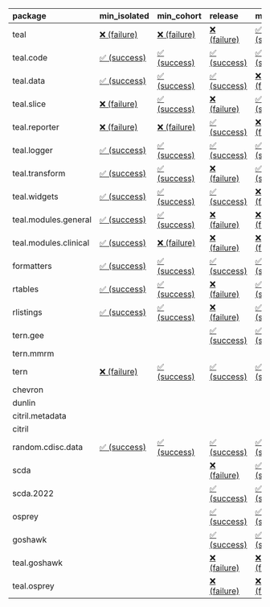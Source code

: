 <table>
<colgroup>
<col style="width: 4%" />
<col style="width: 23%" />
<col style="width: 23%" />
<col style="width: 23%" />
<col style="width: 23%" />
</colgroup>
<thead>
<tr class="header">
<th style="text-align: left;">package</th>
<th style="text-align: left;">min_isolated</th>
<th style="text-align: left;">min_cohort</th>
<th style="text-align: left;">release</th>
<th style="text-align: left;">max</th>
</tr>
</thead>
<tbody>
<tr class="odd">
<td style="text-align: left;">teal</td>
<td
style="text-align: left;"><a href="https://github.com/insightsengineering/teal/actions/runs/8406659947/job/23020770136">❌
(failure)</a></td>
<td
style="text-align: left;"><a href="https://github.com/insightsengineering/teal/actions/runs/8406659947/job/23020770013">❌
(failure)</a></td>
<td
style="text-align: left;"><a href="https://github.com/insightsengineering/teal/actions/runs/8406659947/job/23020770181">❌
(failure)</a></td>
<td
style="text-align: left;"><a href="https://github.com/insightsengineering/teal/actions/runs/8406659947/job/23020770084">✅
(success)</a></td>
</tr>
<tr class="even">
<td style="text-align: left;">teal.code</td>
<td
style="text-align: left;"><a href="https://github.com/insightsengineering/teal.code/actions/runs/8406660744/job/23020772304">✅
(success)</a></td>
<td
style="text-align: left;"><a href="https://github.com/insightsengineering/teal.code/actions/runs/8406660744/job/23020772240">✅
(success)</a></td>
<td
style="text-align: left;"><a href="https://github.com/insightsengineering/teal.code/actions/runs/8406660744/job/23020772421">✅
(success)</a></td>
<td
style="text-align: left;"><a href="https://github.com/insightsengineering/teal.code/actions/runs/8406660744/job/23020772353">✅
(success)</a></td>
</tr>
<tr class="odd">
<td style="text-align: left;">teal.data</td>
<td
style="text-align: left;"><a href="https://github.com/insightsengineering/teal.data/actions/runs/8406662913/job/23020777152">✅
(success)</a></td>
<td
style="text-align: left;"><a href="https://github.com/insightsengineering/teal.data/actions/runs/8406662913/job/23020777038">✅
(success)</a></td>
<td
style="text-align: left;"><a href="https://github.com/insightsengineering/teal.data/actions/runs/8406662913/job/23020777247">✅
(success)</a></td>
<td
style="text-align: left;"><a href="https://github.com/insightsengineering/teal.data/actions/runs/8406662913/job/23020776921">❌
(failure)</a></td>
</tr>
<tr class="even">
<td style="text-align: left;">teal.slice</td>
<td
style="text-align: left;"><a href="https://github.com/insightsengineering/teal.slice/actions/runs/8406667150/job/23020785576">❌
(failure)</a></td>
<td
style="text-align: left;"><a href="https://github.com/insightsengineering/teal.slice/actions/runs/8406667150/job/23020785447">✅
(success)</a></td>
<td
style="text-align: left;"><a href="https://github.com/insightsengineering/teal.slice/actions/runs/8406667150/job/23020785632">❌
(failure)</a></td>
<td
style="text-align: left;"><a href="https://github.com/insightsengineering/teal.slice/actions/runs/8406667150/job/23020785505">✅
(success)</a></td>
</tr>
<tr class="odd">
<td style="text-align: left;">teal.reporter</td>
<td
style="text-align: left;"><a href="https://github.com/insightsengineering/teal.reporter/actions/runs/8406664798/job/23020780332">❌
(failure)</a></td>
<td
style="text-align: left;"><a href="https://github.com/insightsengineering/teal.reporter/actions/runs/8406664798/job/23020780302">❌
(failure)</a></td>
<td
style="text-align: left;"><a href="https://github.com/insightsengineering/teal.reporter/actions/runs/8406664798/job/23020780373">✅
(success)</a></td>
<td
style="text-align: left;"><a href="https://github.com/insightsengineering/teal.reporter/actions/runs/8406664798/job/23020780269">❌
(failure)</a></td>
</tr>
<tr class="even">
<td style="text-align: left;">teal.logger</td>
<td
style="text-align: left;"><a href="https://github.com/insightsengineering/teal.logger/actions/runs/8423571772/job/23065516656">✅
(success)</a></td>
<td
style="text-align: left;"><a href="https://github.com/insightsengineering/teal.logger/actions/runs/8423571772/job/23065516359">✅
(success)</a></td>
<td
style="text-align: left;"><a href="https://github.com/insightsengineering/teal.logger/actions/runs/8423571772/job/23065516952">✅
(success)</a></td>
<td
style="text-align: left;"><a href="https://github.com/insightsengineering/teal.logger/actions/runs/8423571772/job/23065515939">✅
(success)</a></td>
</tr>
<tr class="odd">
<td style="text-align: left;">teal.transform</td>
<td
style="text-align: left;"><a href="https://github.com/insightsengineering/teal.transform/actions/runs/8406665676/job/23020782490">✅
(success)</a></td>
<td
style="text-align: left;"><a href="https://github.com/insightsengineering/teal.transform/actions/runs/8406665676/job/23020782322">✅
(success)</a></td>
<td
style="text-align: left;"><a href="https://github.com/insightsengineering/teal.transform/actions/runs/8406665676/job/23020782408">❌
(failure)</a></td>
<td
style="text-align: left;"><a href="https://github.com/insightsengineering/teal.transform/actions/runs/8406665676/job/23020782225">✅
(success)</a></td>
</tr>
<tr class="even">
<td style="text-align: left;">teal.widgets</td>
<td
style="text-align: left;"><a href="https://github.com/insightsengineering/teal.widgets/actions/runs/8406675802/job/23020803626">✅
(success)</a></td>
<td
style="text-align: left;"><a href="https://github.com/insightsengineering/teal.widgets/actions/runs/8406675802/job/23020803571">✅
(success)</a></td>
<td
style="text-align: left;"><a href="https://github.com/insightsengineering/teal.widgets/actions/runs/8406675802/job/23020803691">✅
(success)</a></td>
<td
style="text-align: left;"><a href="https://github.com/insightsengineering/teal.widgets/actions/runs/8406675802/job/23020803520">❌
(failure)</a></td>
</tr>
<tr class="odd">
<td style="text-align: left;">teal.modules.general</td>
<td
style="text-align: left;"><a href="https://github.com/insightsengineering/teal.modules.general/actions/runs/8406660567/job/23020771875">✅
(success)</a></td>
<td
style="text-align: left;"><a href="https://github.com/insightsengineering/teal.modules.general/actions/runs/8406660567/job/23020771792">✅
(success)</a></td>
<td
style="text-align: left;"><a href="https://github.com/insightsengineering/teal.modules.general/actions/runs/8406660567/job/23020771833">❌
(failure)</a></td>
<td
style="text-align: left;"><a href="https://github.com/insightsengineering/teal.modules.general/actions/runs/8406660567/job/23020771749">❌
(failure)</a></td>
</tr>
<tr class="even">
<td style="text-align: left;">teal.modules.clinical</td>
<td
style="text-align: left;"><a href="https://github.com/insightsengineering/teal.modules.clinical/actions/runs/8406670744/job/23020792300">✅
(success)</a></td>
<td
style="text-align: left;"><a href="https://github.com/insightsengineering/teal.modules.clinical/actions/runs/8406670744/job/23020792211">❌
(failure)</a></td>
<td
style="text-align: left;"><a href="https://github.com/insightsengineering/teal.modules.clinical/actions/runs/8406670744/job/23020792346">❌
(failure)</a></td>
<td
style="text-align: left;"><a href="https://github.com/insightsengineering/teal.modules.clinical/actions/runs/8406670744/job/23020792257">❌
(failure)</a></td>
</tr>
<tr class="odd">
<td style="text-align: left;">formatters</td>
<td
style="text-align: left;"><a href="https://github.com/insightsengineering/formatters/actions/runs/8406667731/job/23020786735">✅
(success)</a></td>
<td
style="text-align: left;"><a href="https://github.com/insightsengineering/formatters/actions/runs/8406667731/job/23020786590">✅
(success)</a></td>
<td
style="text-align: left;"><a href="https://github.com/insightsengineering/formatters/actions/runs/8406667731/job/23020786831">✅
(success)</a></td>
<td
style="text-align: left;"><a href="https://github.com/insightsengineering/formatters/actions/runs/8406667731/job/23020786487">✅
(success)</a></td>
</tr>
<tr class="even">
<td style="text-align: left;">rtables</td>
<td
style="text-align: left;"><a href="https://github.com/insightsengineering/rtables/actions/runs/8406660190/job/23020770527">✅
(success)</a></td>
<td
style="text-align: left;"><a href="https://github.com/insightsengineering/rtables/actions/runs/8406660190/job/23020770568">✅
(success)</a></td>
<td
style="text-align: left;"><a href="https://github.com/insightsengineering/rtables/actions/runs/8406660190/job/23020770600">❌
(failure)</a></td>
<td
style="text-align: left;"><a href="https://github.com/insightsengineering/rtables/actions/runs/8406660190/job/23020770491">✅
(success)</a></td>
</tr>
<tr class="odd">
<td style="text-align: left;">rlistings</td>
<td
style="text-align: left;"><a href="https://github.com/insightsengineering/rlistings/actions/runs/8406663607/job/23020778137">✅
(success)</a></td>
<td
style="text-align: left;"><a href="https://github.com/insightsengineering/rlistings/actions/runs/8406663607/job/23020778070">✅
(success)</a></td>
<td
style="text-align: left;"><a href="https://github.com/insightsengineering/rlistings/actions/runs/8406663607/job/23020778218">❌
(failure)</a></td>
<td
style="text-align: left;"><a href="https://github.com/insightsengineering/rlistings/actions/runs/8406663607/job/23020777995">✅
(success)</a></td>
</tr>
<tr class="even">
<td style="text-align: left;">tern.gee</td>
<td style="text-align: left;"></td>
<td style="text-align: left;"></td>
<td
style="text-align: left;"><a href="https://github.com/insightsengineering/tern.gee/actions/runs/8406669648/job/23020790590">✅
(success)</a></td>
<td
style="text-align: left;"><a href="https://github.com/insightsengineering/tern.gee/actions/runs/8406669648/job/23020790443">✅
(success)</a></td>
</tr>
<tr class="odd">
<td style="text-align: left;">tern.mmrm</td>
<td style="text-align: left;"></td>
<td style="text-align: left;"></td>
<td style="text-align: left;"></td>
<td style="text-align: left;"></td>
</tr>
<tr class="even">
<td style="text-align: left;">tern</td>
<td
style="text-align: left;"><a href="https://github.com/insightsengineering/tern/actions/runs/8406664506/job/23020779531">❌
(failure)</a></td>
<td
style="text-align: left;"><a href="https://github.com/insightsengineering/tern/actions/runs/8406664506/job/23020779490">✅
(success)</a></td>
<td
style="text-align: left;"><a href="https://github.com/insightsengineering/tern/actions/runs/8406664506/job/23020779576">✅
(success)</a></td>
<td
style="text-align: left;"><a href="https://github.com/insightsengineering/tern/actions/runs/8406664506/job/23020779447">✅
(success)</a></td>
</tr>
<tr class="odd">
<td style="text-align: left;">chevron</td>
<td style="text-align: left;"></td>
<td style="text-align: left;"></td>
<td style="text-align: left;"></td>
<td style="text-align: left;"></td>
</tr>
<tr class="even">
<td style="text-align: left;">dunlin</td>
<td style="text-align: left;"></td>
<td style="text-align: left;"></td>
<td style="text-align: left;"></td>
<td style="text-align: left;"></td>
</tr>
<tr class="odd">
<td style="text-align: left;">citril.metadata</td>
<td style="text-align: left;"></td>
<td style="text-align: left;"></td>
<td style="text-align: left;"></td>
<td style="text-align: left;"></td>
</tr>
<tr class="even">
<td style="text-align: left;">citril</td>
<td style="text-align: left;"></td>
<td style="text-align: left;"></td>
<td style="text-align: left;"></td>
<td style="text-align: left;"></td>
</tr>
<tr class="odd">
<td style="text-align: left;">random.cdisc.data</td>
<td
style="text-align: left;"><a href="https://github.com/insightsengineering/random.cdisc.data/actions/runs/6918179803/job/18820148722">✅
(success)</a></td>
<td
style="text-align: left;"><a href="https://github.com/insightsengineering/random.cdisc.data/actions/runs/6918179803/job/18820148682">✅
(success)</a></td>
<td
style="text-align: left;"><a href="https://github.com/insightsengineering/random.cdisc.data/actions/runs/6918179803/job/18820148802">✅
(success)</a></td>
<td
style="text-align: left;"><a href="https://github.com/insightsengineering/random.cdisc.data/actions/runs/6918179803/job/18820148771">✅
(success)</a></td>
</tr>
<tr class="even">
<td style="text-align: left;">scda</td>
<td style="text-align: left;"></td>
<td style="text-align: left;"></td>
<td
style="text-align: left;"><a href="https://github.com/insightsengineering/scda/actions/runs/8406663725/job/23020778241">❌
(failure)</a></td>
<td
style="text-align: left;"><a href="https://github.com/insightsengineering/scda/actions/runs/8406663725/job/23020778186">✅
(success)</a></td>
</tr>
<tr class="odd">
<td style="text-align: left;">scda.2022</td>
<td style="text-align: left;"></td>
<td style="text-align: left;"></td>
<td
style="text-align: left;"><a href="https://github.com/insightsengineering/scda.2022/actions/runs/7155434116/job/19484043509">✅
(success)</a></td>
<td
style="text-align: left;"><a href="https://github.com/insightsengineering/scda.2022/actions/runs/7155434116/job/19484043347">✅
(success)</a></td>
</tr>
<tr class="even">
<td style="text-align: left;">osprey</td>
<td style="text-align: left;"></td>
<td style="text-align: left;"></td>
<td
style="text-align: left;"><a href="https://github.com/insightsengineering/osprey/actions/runs/8406673551/job/23020798979">✅
(success)</a></td>
<td
style="text-align: left;"><a href="https://github.com/insightsengineering/osprey/actions/runs/8406673551/job/23020798931">✅
(success)</a></td>
</tr>
<tr class="odd">
<td style="text-align: left;">goshawk</td>
<td style="text-align: left;"></td>
<td style="text-align: left;"></td>
<td
style="text-align: left;"><a href="https://github.com/insightsengineering/goshawk/actions/runs/8406667971/job/23020786839">✅
(success)</a></td>
<td
style="text-align: left;"><a href="https://github.com/insightsengineering/goshawk/actions/runs/8406667971/job/23020787018">✅
(success)</a></td>
</tr>
<tr class="even">
<td style="text-align: left;">teal.goshawk</td>
<td style="text-align: left;"></td>
<td style="text-align: left;"></td>
<td
style="text-align: left;"><a href="https://github.com/insightsengineering/teal.goshawk/actions/runs/8406667476/job/23020786246">❌
(failure)</a></td>
<td
style="text-align: left;"><a href="https://github.com/insightsengineering/teal.goshawk/actions/runs/8406667476/job/23020786138">❌
(failure)</a></td>
</tr>
<tr class="odd">
<td style="text-align: left;">teal.osprey</td>
<td style="text-align: left;"></td>
<td style="text-align: left;"></td>
<td
style="text-align: left;"><a href="https://github.com/insightsengineering/teal.osprey/actions/runs/8406672002/job/23020795523">❌
(failure)</a></td>
<td
style="text-align: left;"><a href="https://github.com/insightsengineering/teal.osprey/actions/runs/8406672002/job/23020795371">❌
(failure)</a></td>
</tr>
</tbody>
</table>
